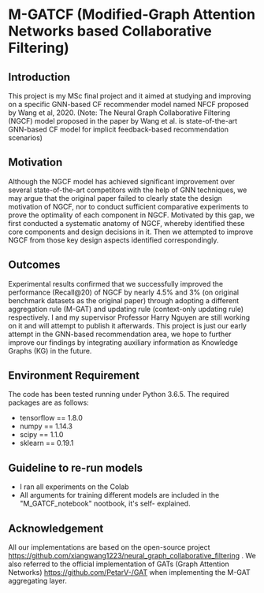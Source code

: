 # M-GATCF (Modified-Graph Attention Networks based Collaborative Filtering)

## Introduction 
This project is my MSc final project and it aimed at studying and improving on a specific GNN-based CF recommender model named NFCF proposed by Wang et al, 2020.  (Note: The Neural Graph Collaborative Filtering (NGCF) model proposed in the paper by Wang et al. is state-of-the-art GNN-based CF model for implicit feedback-based recommendation scenarios)


## Motivation
Although the NGCF model has achieved significant improvement over several state-of-the-art competitors with the help of GNN techniques, we may argue that the original paper failed to clearly state the design motivation of NGCF, nor to conduct sufficient comparative experiments to prove the optimality of each component in NGCF. Motivated by this gap, we first conducted a systematic anatomy of NGCF, whereby identified these core components and design decisions in it. Then we attempted to improve NGCF from those key design aspects identified correspondingly. 

## Outcomes
Experimental results confirmed that we successfully improved the performance (Recall@20) of NGCF by nearly 4.5% and 3% (on original benchmark datasets as the original paper) through adopting a different aggregation rule (M-GAT) and updating rule (context-only updating rule) respectively. I and my supervisor Professor Harry Nguyen are still working on it and will attempt to publish it afterwards.
This project is just our early attempt in the GNN-based recommendation area, we hope to further improve our findings by integrating auxiliary information as Knowledge Graphs (KG) in the future.

## Environment Requirement
The code has been tested running under Python 3.6.5. The required packages are as follows:

- tensorflow == 1.8.0
- numpy == 1.14.3
- scipy == 1.1.0
- sklearn == 0.19.1

## Guideline to re-run models
- I ran all experiments on the Colab
- All arguments for training different models are included in the "M_GATCF_notebook" nootbook, it's self- explained. 

## Acknowledgement
All our implementations are based on the open-source project  https://github.com/xiangwang1223/neural_graph_collaborative_filtering . We also referred to the official implementation of GATs (Graph Attention Networks) https://github.com/PetarV-/GAT when implementing the M-GAT aggregating layer.
